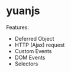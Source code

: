yuanjs
======

Features:
 * Deferred Object
 * HTTP (Ajax) request
 * Custom Events
 * DOM Events
 * Selectors
